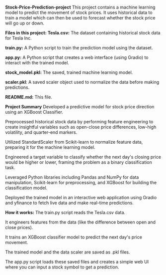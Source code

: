**Stock-Price-Prediction-project**
This project contains a machine learning model to predict the movement of stock prices. It uses historical data to train a model which can then be used to forecast whether the stock price will go up or down.

**Files in this project:**
**Tesla.csv:** The dataset containing historical stock data for Tesla Inc.

**train.py:** A Python script to train the prediction model using the dataset.

**app.py:** A Python script that creates a web interface (using Gradio) to interact with the trained model.

**stock_model.pkl:** The saved, trained machine learning model.

**scaler.pkl**: A saved scaler object used to normalize the data before making predictions.

**README.md:** This file.

**Project Summary**
Developed a predictive model for stock price direction using an XGBoost Classifier.

Preprocessed historical stock data by performing feature engineering to create insightful variables such as open-close price differences, low-high volatility, and quarter-end markers.

Utilized StandardScaler from Scikit-learn to normalize feature data, preparing it for the machine learning model.

Engineered a target variable to classify whether the next day's closing price would be higher or lower, framing the problem as a binary classification task.

Leveraged Python libraries including Pandas and NumPy for data manipulation, Scikit-learn for preprocessing, and XGBoost for building the classification model.

Deployed the trained model in an interactive web application using Gradio and yfinance to fetch live data and make real-time predictions.

**How it works:**
The train.py script reads the Tesla.csv data.

It engineers features from the data (like the difference between open and close prices).

It trains an XGBoost classifier model to predict the next day's price movement.

The trained model and the data scaler are saved as .pkl files.

The app.py script loads these saved files and creates a simple web UI where you can input a stock symbol to get a prediction.
